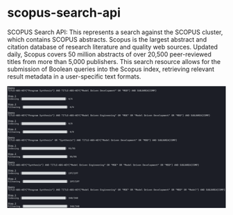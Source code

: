 # scopus-search-api
SCOPUS Search API: This represents a search against the SCOPUS cluster, which contains SCOPUS abstracts. Scopus is the largest abstract and citation database of research literature and quality web sources. Updated daily, Scopus covers 50 million abstracts of over 20,500 peer-reviewed titles from more than 5,000 publishers. This search resource allows for the submission of Boolean queries into the Scopus index, retrieving relevant result metadata in a user-specific text formats.

![Screenshot](screenshot.png "Screenshot")
